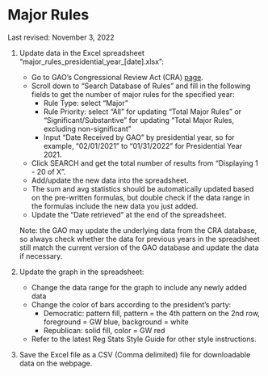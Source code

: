 # Major Rules

Last revised: November 3, 2022

1. Update data in the Excel spreadsheet “major_rules_presidential_year_[date].xlsx”:

    - Go to GAO’s Congressional Review Act (CRA) [page](https://www.gao.gov/legal/other-legal-work/congressional-review-act).  
    - Scroll down to “Search Database of Rules” and fill in the following fields to get the number of major rules for the specified year:  
      - Rule Type: select “Major”
      - Rule Priority: select “All” for updating “Total Major Rules” or “Significant/Substantive” for updating “Total Major Rules, excluding non-significant”
      - Input “Date Received by GAO” by presidential year, so for example, “02/01/2021” to “01/31/2022” for Presidential Year 2021.
    - Click SEARCH and get the total number of results from “Displaying 1 - 20 of X”.  
    - Add/update the new data into the spreadsheet.  
    - The sum and avg statistics should be automatically updated based on the pre-written formulas, but double check if the data range in the formulas include the new data you just added.  
    - Update the “Date retrieved” at the end of the spreadsheet.  

    Note: the GAO may update the underlying data from the CRA database, so always check whether the data for previous years in the spreadsheet still match the current version of the GAO database and update the data if necessary.

2. Update the graph in the spreadsheet:

    - Change the data range for the graph to include any newly added data  
    - Change the color of bars according to the president’s party:  
        - Democratic: pattern fill, pattern = the 4th pattern on the 2nd row, foreground = GW blue, background = white
        - Republican: solid fill, color = GW red
    - Refer to the latest Reg Stats Style Guide for other style instructions.  

3. Save the Excel file as a CSV (Comma delimited) file for downloadable data on the webpage.
